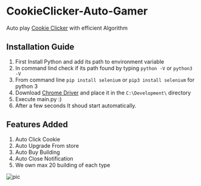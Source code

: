 # CookieClicker-Auto-Gamer
Auto play [Cookie Clicker](https://orteil.dashnet.org/cookieclicker/) with efficient Algorithm
<br>


## Installation Guide

1. First Install Python and add its path to environment variable
2. In command lind check if its path found by typing `python -V` or `python3 -V`
3. From command line `pip install selenium` or `pip3 install selenium` for python 3
4. Download [Chrome Driver](https://chromedriver.chromium.org/downloads) and place it in the ` C:\Development\ ` directory
5. Execute main.py :)
6. After a few seconds It shoud start automatically.

## Features Added

1. Auto Click Cookie
2. Auto Upgrade From store
3. Auto Buy Building
4. Auto Close Notification
5. We own max 20 building of each type

![pic](https://user-images.githubusercontent.com/53787290/128133968-8781a328-7e21-4635-95f7-6b462465d5ba.PNG)
